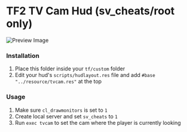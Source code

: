 # TF2 TV Cam Hud (sv_cheats/root only)

![Preview Image](https://github.com/user-attachments/assets/15882a29-0b17-4517-8022-3cb3650f022d)

### Installation

1. Place this folder inside your `tf/custom` folder
2. Edit your hud's `scripts/hudlayout.res` file and add `#base "../resource/tvcam.res"` at the top

### Usage

1. Make sure `cl_drawmonitors` is set to `1`
2. Create local server and set `sv_cheats` to `1`
3. Run `exec tvcam` to set the cam where the player is currently looking
